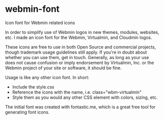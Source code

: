 # webmin-font
Icon font for Webmin related icons

In order to simplify use of Webmin logos in new themes, modules, websites, etc. I made an icon font for the Webmin, Virtualmin, and Cloudmin logos.

These icons are free to use in both Open Source and commercial projects, though trademark usage guidelines still apply. If you're in doubt about whether you can use them, get in touch. Generally, as long as your use does not cause confusion or imply endorsement by Virtualmin, Inc. or the Webmin project of your site or software, it should be fine.

Usage is like any other icon font. In short:

  * Include the style.css
  * Reference the icons with the name, i.e. class="wbm-virtualmin"
  * Style them as you would any other CSS element with colors, sizing, etc.

The initial font was created with fontastic.me, which is a great free tool for generating font icons.
